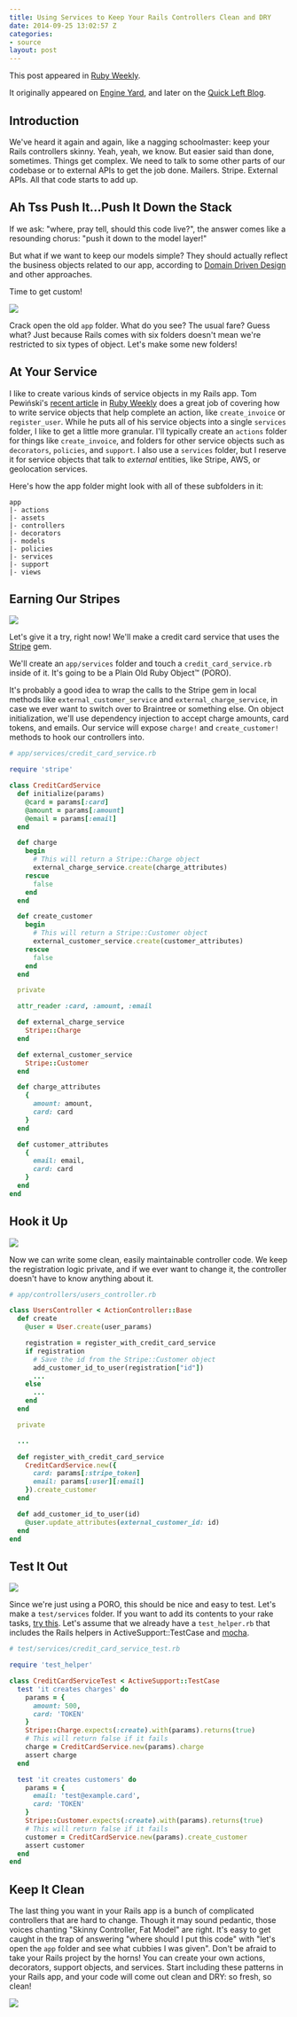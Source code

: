```yaml
---
title: Using Services to Keep Your Rails Controllers Clean and DRY
date: 2014-09-25 13:02:57 Z
categories:
- source
layout: post
---
```


This post appeared in [Ruby Weekly](http://rubyweekly.com/issues/214).

It originally appeared on [Engine Yard](https://blog.engineyard.com/2014/keeping-your-rails-controllers-dry-with-services), and later on the [Quick Left Blog](https://quickleft.com/blog/using-services-to-keep-your-rails-controllers-clean-and-dry/).

## Introduction

We've heard it again and again, like a nagging schoolmaster: keep your Rails controllers skinny. Yeah, yeah, we know. But easier said than done, sometimes. Things get complex. We need to talk to some other parts of our codebase or to external APIs to get the job done. Mailers. Stripe. External APIs. All that code starts to add up.

## Ah Tss Push It...Push It Down the Stack

If we ask: "where, pray tell, should this code live?", the answer comes like a resounding chorus: "push it down to the model layer!"

But what if we want to keep our models simple? They should actually reflect the business objects related to our app, according to [Domain Driven Design](http://quickleft.com/blog/engineering-lunch-series-building-complex-domains-in-rails) and other approaches.

Time to get custom!

<img src="//quickleft-production.s3.amazonaws.com/uploads/asset/attachment/158/asset.gif"/>

Crack open the old `app` folder. What do you see? The usual fare? Guess what?  Just because Rails comes with six folders doesn't mean we're restricted to six types of object. Let's make some new folders!

## At Your Service

I like to create various kinds of service objects in my Rails app. Tom Pewiński's [recent article](https://netguru.co/blog/service-objects-in-rails-will-help) in [Ruby Weekly](http://rubyweekly.com/) does a great job of covering how to write service objects that help complete an action, like `create_invoice` or `register_user`. While he puts all of his service objects into a single `services` folder, I like to get a little more granular. I'll typically create an `actions` folder for things like `create_invoice`, and folders for other service objects such as `decorators`, `policies`, and `support`. I also use a `services` folder, but I reserve it for service objects that talk to _external_ entities, like Stripe, AWS, or geolocation services.

Here's how the app folder might look with all of these subfolders in it:

```
app
|- actions
|- assets
|- controllers
|- decorators
|- models
|- policies
|- services
|- support
|- views

```

## Earning Our Stripes

<img src="//quickleft-production.s3.amazonaws.com/uploads/asset/attachment/159/asset.jpg"/>

Let's give it a try, right now! We'll make a credit card service that uses the [Stripe](https://stripe.com/) gem.

We'll create an `app/services` folder and touch a `credit_card_service.rb` inside of it. It's going to be a Plain Old Ruby Object™ (PORO).

It's probably a good idea to wrap the calls to the Stripe gem in local methods like `external_customer_service` and `external_charge_service`, in case we ever want to switch over to Braintree or something else. On object initialization, we'll use dependency injection to accept charge amounts, card tokens, and emails. Our service will expose `charge!` and `create_customer!` methods to hook our controllers into.

```ruby
# app/services/credit_card_service.rb

require 'stripe'

class CreditCardService
  def initialize(params)
    @card = params[:card]
    @amount = params[:amount]
    @email = params[:email]
  end

  def charge
    begin
      # This will return a Stripe::Charge object
      external_charge_service.create(charge_attributes)
    rescue
      false
    end
  end

  def create_customer
    begin
      # This will return a Stripe::Customer object
      external_customer_service.create(customer_attributes)
    rescue
      false
    end
  end

  private

  attr_reader :card, :amount, :email

  def external_charge_service
    Stripe::Charge
  end

  def external_customer_service
    Stripe::Customer
  end

  def charge_attributes
    {
      amount: amount,
      card: card
    }
  end

  def customer_attributes
    {
      email: email,
      card: card
    }
  end
end

```

## Hook it Up

<img src="//quickleft-production.s3.amazonaws.com/uploads/asset/attachment/160/asset.jpg">

Now we can write some clean, easily maintainable controller code. We keep the registration logic private, and if we ever want to change it, the controller doesn't have to know anything about it.

```ruby
# app/controllers/users_controller.rb

class UsersController < ActionController::Base
  def create
    @user = User.create(user_params)

    registration = register_with_credit_card_service
    if registration
      # Save the id from the Stripe::Customer object
      add_customer_id_to_user(registration["id"])
      ...
    else
      ...
    end
  end

  private

  ...

  def register_with_credit_card_service
    CreditCardService.new({
      card: params[:stripe_token]
      email: params[:user][:email]
    }).create_customer
  end

  def add_customer_id_to_user(id)
    @user.update_attributes(external_customer_id: id)
  end
end
```

## Test It Out

<img src="//quickleft-production.s3.amazonaws.com/uploads/asset/attachment/161/asset.jpg">

Since we're just using a PORO, this should be nice and easy to test. Let's make a `test/services` folder. If you want to add its contents to your rake tasks, [try this](http://stackoverflow.com/questions/18894060/rails-and-minitest-add-additional-folder). Let's assume that we already have a `test_helper.rb` that includes the Rails helpers in ActiveSupport::TestCase and [mocha](https://github.com/freerange/mocha).

```ruby
# test/services/credit_card_service_test.rb

require 'test_helper'

class CreditCardServiceTest < ActiveSupport::TestCase
  test 'it creates charges' do
    params = {
      amount: 500,
      card: 'TOKEN'
    }
    Stripe::Charge.expects(:create).with(params).returns(true)
    # This will return false if it fails
    charge = CreditCardService.new(params).charge
    assert charge
  end

  test 'it creates customers' do
    params = {
      email: 'test@example.card',
      card: 'TOKEN'
    }
    Stripe::Customer.expects(:create).with(params).returns(true)
    # This will return false if it fails
    customer = CreditCardService.new(params).create_customer
    assert customer
  end
end
```

## Keep It Clean

The last thing you want in your Rails app is a bunch of complicated controllers that are hard to change. Though it may sound pedantic, those voices chanting "Skinny Controller, Fat Model" are right. It's easy to get caught in the trap of answering "where should I put this code" with "let's open the `app` folder and see what cubbies I was given". Don't be afraid to take your Rails project by the horns! You can create your own actions, decorators, support objects, and services. Start including these patterns in your Rails app, and your code will come out clean and DRY: so fresh, so clean!

<img src="//quickleft-production.s3.amazonaws.com/uploads/asset/attachment/162/asset.gif">

